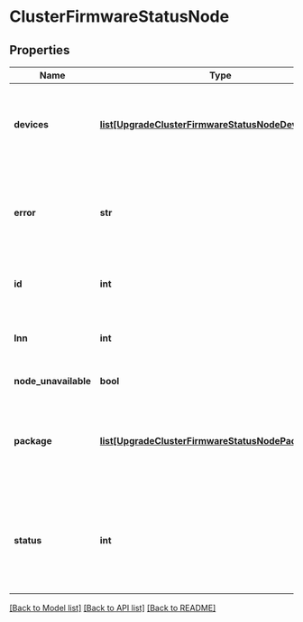 # ClusterFirmwareStatusNode

## Properties
Name | Type | Description | Notes
------------ | ------------- | ------------- | -------------
**devices** | [**list[UpgradeClusterFirmwareStatusNodeDevice]**](UpgradeClusterFirmwareStatusNodeDevice.md) | List of the firmware status for hardware components on the node. | [optional] 
**error** | **str** | Error message, if the HTTP status returned from this node was not 200. | [optional] 
**id** | **int** | Node ID (Device Number) of a node. | [optional] 
**lnn** | **int** | Logical Node Number (LNN) of a node. | [optional] 
**node_unavailable** | **bool** | Node is unavailable. | [optional] 
**package** | [**list[UpgradeClusterFirmwareStatusNodePackageItem]**](UpgradeClusterFirmwareStatusNodePackageItem.md) | List of the firmware binary information for the installed firmware package. | [optional] 
**status** | **int** | Status of the HTTP response from this node if not 200.  If 200, this field does not appear. | [optional] 

[[Back to Model list]](../README.md#documentation-for-models) [[Back to API list]](../README.md#documentation-for-api-endpoints) [[Back to README]](../README.md)


